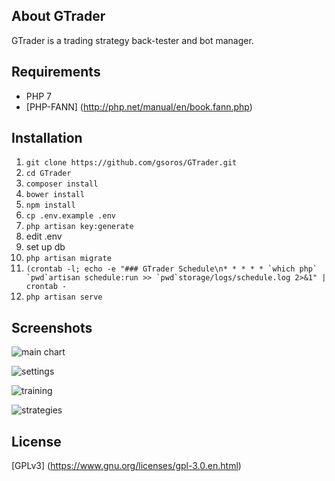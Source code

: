 ## About GTrader

GTrader is a trading strategy back-tester and bot manager.

## Requirements
* PHP 7
* [PHP-FANN] (http://php.net/manual/en/book.fann.php)

## Installation
1. ```git clone https://github.com/gsoros/GTrader.git```
2. ```cd GTrader```
3. ```composer install```
4. ```bower install```
5. ```npm install```
6. ```cp .env.example .env```
7. ```php artisan key:generate```
8. edit .env
9. set up db
10. ```php artisan migrate```
11. ```(crontab -l; echo -e "### GTrader Schedule\n* * * * * `which php` `pwd`artisan schedule:run >> `pwd`storage/logs/schedule.log 2>&1" | crontab -```
12. ```php artisan serve```

## Screenshots
![main chart](https://cloud.githubusercontent.com/assets/12033369/23566860/fdeaecca-0053-11e7-9c57-7de5d9aa8297.png)

![settings](https://cloud.githubusercontent.com/assets/12033369/23566869/08e82b60-0054-11e7-9637-3de98b20c5cf.png)

![training](https://cloud.githubusercontent.com/assets/12033369/23566864/01f26f1e-0054-11e7-82fd-c23d142728fa.png)

![strategies](https://cloud.githubusercontent.com/assets/12033369/23566871/0e0255da-0054-11e7-861d-3412d534c426.png)

## License
[GPLv3] (https://www.gnu.org/licenses/gpl-3.0.en.html)
